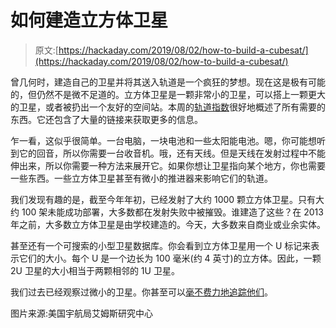 # 如何建造立方体卫星

> 原文:[https://hackaday.com/2019/08/02/how-to-build-a-cubesat/](https://hackaday.com/2019/08/02/how-to-build-a-cubesat/)

曾几何时，建造自己的卫星并将其送入轨道是一个疯狂的梦想。现在这是极有可能的，但仍然不是微不足道的。立方体卫星是一颗非常小的卫星，可以搭上一颗更大的卫星，或者被扔出一个友好的空间站。本周的[轨道指数](https://orbitalindex.com/archive/2019-07-30-Issue-23/)很好地概述了所有需要的东西。它还包含了大量的链接来获取更多的信息。

乍一看，这似乎很简单。一台电脑，一块电池和一些太阳能电池。嗯，你可能想听到它的回音，所以你需要一台收音机。哦，还有天线。但是天线在发射过程中不能伸出来，所以你需要一种方法来展开它。如果你想让卫星指向某个地方，你也需要一些东西。一些立方体卫星甚至有微小的推进器来影响它们的轨道。

我们发现有趣的是，截至今年年初，已经发射了大约 1000 颗立方体卫星。只有大约 100 架未能成功部署，大多数都在发射失败中被摧毁。谁建造了这些？在 2013 年之前，大多数立方体卫星是由学校建造的。今天，大多数来自商业或业余实体。

甚至还有一个可搜索的小型卫星数据库。你会看到立方体卫星用一个 U 标记来表示它们的大小。每个 U 是一个边长为 100 毫米(约 4 英寸)的立方体。因此，一颗 2U 卫星的大小相当于两颗相邻的 1U 卫星。

我们过去已经观察过微小的卫星。你甚至可以[毫不费力地追踪他们](https://hackaday.com/2018/06/01/tracking-cubesats-for-25/)。

图片来源:美国宇航局艾姆斯研究中心
